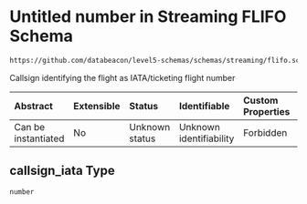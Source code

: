 # Untitled number in Streaming FLIFO Schema

```txt
https://github.com/databeacon/level5-schemas/schemas/streaming/flifo.schema.json#/properties/callsign_iata
```

Callsign identifying the flight as IATA/ticketing flight number

| Abstract            | Extensible | Status         | Identifiable            | Custom Properties | Additional Properties | Access Restrictions | Defined In                                                                          |
| :------------------ | :--------- | :------------- | :---------------------- | :---------------- | :-------------------- | :------------------ | :---------------------------------------------------------------------------------- |
| Can be instantiated | No         | Unknown status | Unknown identifiability | Forbidden         | Allowed               | none                | [flifo.schema.json\*](../../out/streaming/flifo.schema.json "open original schema") |

## callsign\_iata Type

`number`
